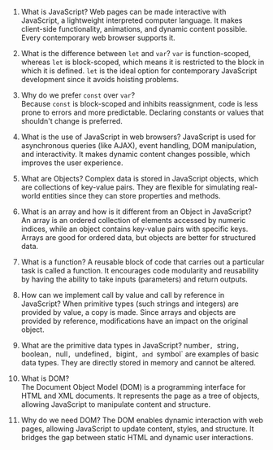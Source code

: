 1. What is JavaScript? 
Web pages can be made interactive with JavaScript, a lightweight interpreted computer language. It makes client-side functionality, animations, and dynamic content possible. Every contemporary web browser supports it.

2. What is the difference between `let` and `var`? 
`var` is function-scoped, whereas `let` is block-scoped, which means it is restricted to the block in which it is defined.  `let` is the ideal option for contemporary JavaScript development since it avoids hoisting problems.


3. Why do we prefer `const` over `var`?  
Because `const` is block-scoped and inhibits reassignment, code is less prone to errors and more predictable.  Declaring constants or values that shouldn't change is preferred.


4. What is the use of JavaScript in web browsers?
JavaScript is used for asynchronous queries (like AJAX), event handling, DOM manipulation, and interactivity.  It makes dynamic content changes possible, which improves the user experience.


5. What are Objects? 
Complex data is stored in JavaScript objects, which are collections of key-value pairs.  They are flexible for simulating real-world entities since they can store properties and methods.


6. What is an array and how is it different from an Object in JavaScript?  
An array is an ordered collection of elements accessed by numeric indices, while an object contains key-value pairs with specific keys. Arrays are good for ordered data, but objects are better for structured data.
7. What is a function? 
A reusable block of code that carries out a particular task is called a function.  It encourages code modularity and reusability by having the ability to take inputs (parameters) and return outputs.


8. How can we implement call by value and call by reference in JavaScript? 
When primitive types (such strings and integers) are provided by value, a copy is made. Since arrays and objects are provided by reference, modifications have an impact on the original object.
9. What are the primitive data types in JavaScript?
    number`, `string`, `boolean`, `null`, `undefined`, `bigint`, and `symbol` are examples of basic data types. They are directly stored in memory and cannot be altered.

11. What is DOM?  
The Document Object Model (DOM) is a programming interface for HTML and XML documents. It represents the page as a tree of objects, allowing JavaScript to manipulate content and structure.

12. Why do we need DOM? 
The DOM enables dynamic interaction with web pages, allowing JavaScript to update content, styles, and structure. It bridges the gap between static HTML and dynamic user interactions.

